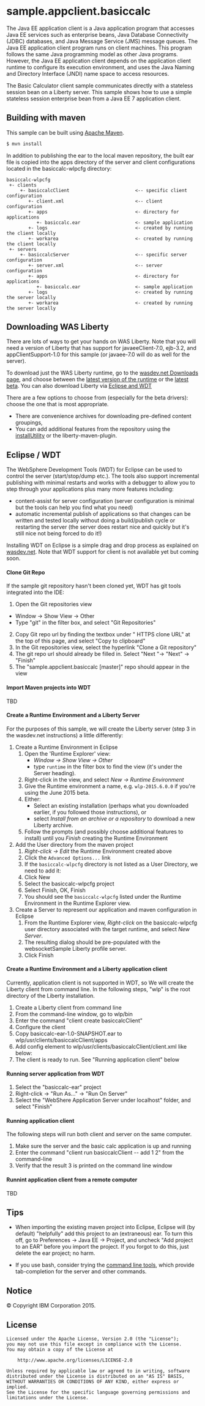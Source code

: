 # sample.appclient.basiccalc
The Java EE application client is a Java application program that accesses Java EE services such as enterprise beans, Java Database Connectivity (JDBC) databases, and Java Message Service (JMS) message queues. The Java EE application client program runs on client machines. This program follows the same Java programming model as other Java programs. However, the Java EE application client depends on the application client runtime to configure its execution environment, and uses the Java Naming and Directory Interface (JNDI) name space to access resources.

The Basic Calculator client sample communicates directly with a stateless session bean on a Liberty server. This sample shows how to use a simple stateless session enterprise bean from a Java EE 7 application client.


## Building with maven

This sample can be built using [Apache Maven](http://maven.apache.org/).

```bash
$ mvn install
```
 In addition to publishing the ear to the local maven repository, the built ear file is copied into the apps directory of the server and client configurations located in the basiccalc-wlpcfg directory:

```text
basiccalc-wlpcfg
 +- clients
     +- basiccalcClient                        <-- specific client configuration
        +- client.xml                          <-- client configuration
        +- apps                                <- directory for applications
           +- basiccalc.ear                    <- sample application
        +- logs                                <- created by running the client locally
        +- workarea                            <- created by running the client locally
 +- servers
     +- basiccalcServer                        <-- specific server configuration
        +- server.xml                          <-- server configuration
        +- apps                                <- directory for applications
           +- basiccalc.ear                    <- sample application
        +- logs                                <- created by running the server locally
        +- workarea                            <- created by running the server locally
```


## Downloading WAS Liberty

There are lots of ways to get your hands on WAS Liberty. Note that you will need a version of Liberty that has support for javaeeClient-7.0, ejb-3.2, and appClientSupport-1.0 for this sample (or javaee-7.0 will do as well for the server).

To download just the WAS Liberty runtime, go to the [wasdev.net Downloads page][wasdev], and choose between the [latest version of the runtime][wasdev-latest] or the [latest beta][wasdev-beta]. You can also download Liberty via [Eclipse and WDT](#eclipse--wdt)

There are a few options to choose from (especially for the beta drivers): choose the one that is most appropriate.
* There are convenience archives for downloading pre-defined content groupings,
* You can add additional features from the repository using the [installUtility][installUtility] or the liberty-maven-plugin.

[wasdev]: https://developer.ibm.com/wasdev/downloads/
[wasdev-latest]: https://developer.ibm.com/wasdev/downloads/liberty-profile-using-non-eclipse-environments/
[wasdev-beta]: https://developer.ibm.com/wasdev/downloads/liberty-profile-beta/
[installUtility]: http://www-01.ibm.com/support/knowledgecenter/#!/was_beta_liberty/com.ibm.websphere.wlp.nd.multiplatform.doc/ae/rwlp_command_installutility.html

## Eclipse / WDT

The WebSphere Development Tools (WDT) for Eclipse can be used to control the server (start/stop/dump etc.). The tools also support incremental publishing with minimal restarts and works with a debugger to allow you to step through your applications plus many more features including:

* content-assist for server configuration (server configuration is minimal but the tools can help you find what you need)
* automatic incremental publish of applications so that changes can be written and tested locally without doing a build/publish cycle or restarting the server (the server does restart nice and quickly but it's still nice not being forced to do it!)

Installing WDT on Eclipse is a simple drag and drop process as explained on [wasdev.net][wasdev-wdt]. Note that WDT support for client is not available yet but coming soon.

[wasdev-wdt]: https://developer.ibm.com/wasdev/downloads/liberty-profile-using-eclipse/

#### Clone Git Repo

If the sample git repository hasn't been cloned yet, WDT has git tools integrated into the IDE:
1.  Open the Git repositories view
  * Window -> Show View -> Other
  * Type "git" in the filter box, and select "Git Repositories"
2.  Copy Git repo url by finding the textbox under " HTTPS clone URL" at the top of this page, and select "Copy to clipboard"
3.  In the Git repositories view, select the hyperlink "Clone a Git repository"
4.  The git repo url should already be filled in.  Select "Next "-> "Next" -> "Finish"
5.  The "sample.appclient.basiccalc [master]" repo should appear in the view

#### Import Maven projects into WDT

TBD

#### Create a Runtime Environment and a Liberty Server

For the purposes of this sample, we will create the Liberty server (step 3 in the wasdev.net instructions) a little differently:

1. Create a Runtime Environment in Eclipse
    1. Open the 'Runtime Explorer' view:
        * *Window -> Show View -> Other*
        * type `runtime` in the filter box to find the view (it's under the Server heading).
    2. Right-click in the view, and select *New -> Runtime Environment*
    3. Give the Runtime environment a name, e.g. `wlp-2015.6.0.0` if you're using the June 2015 beta.
    4. Either:
        * Select an existing installation (perhaps what you downloaded earlier, if you followed those instructions), or
        * select *Install from an archive or a repository* to download a new Liberty archive.
    5. Follow the prompts (and possibly choose additional features to install) until you *Finish* creating the Runtime Environment
2. Add the User directory from the maven project
    1. *Right-click -> Edit* the Runtime Environment created above
    2. Click the `Advanced Options...` link
    3. If the `basiccalc-wlpcfg` directory is not listed as a User Directory, we need to add it:
      1. Click New
      2. Select the basiccalc-wlpcfg project
      3. Select Finish, OK, Finish
    4. You should see the `basiccalc-wlpcfg` listed under the Runtime Environment in the Runtime Explorer view.
3. Create a Server to represent our application and maven configuration in Eclipse
    1. From the Runtime Explorer view, *Right-click* on the basiccalc-wlpcfg user directory associated with the target runtime, and select *New Server*.
    2. The resulting dialog should be pre-populated with the websocketSample Liberty profile server.
    3. Click Finish

#### Create a Runtime Environment and a Liberty application client

Currently, application client is not supported in WDT, so We will create the Liberty client from command line. In the following steps, "wlp" is the root directory of the Liberty installation.

1. Create a Liberty client from command line
  1. From the command-line window, go to wlp/bin
  2. Enter the command "client create basiccalcClient"
2. Configure the client
  1. Copy basiccalc-ear-1.0-SNAPSHOT.ear to wlp/usr/clients/basiccalcClient/apps
  2. Add <application/> config element to wlp/usr/clients/basiccalcClient/client.xml like below:
    <application id="BasicCalcClient" name="BasicCalcClient" type="ear" location="basiccalc-ear-1.0-SNAPSHOT.ear"/>
  3. The client is ready to run. See "Running application client" below

#### Running server application from WDT

1.  Select the "basiccalc-ear" project
2.  Right-click -> "Run As..." -> "Run On Server"
3.  Select the "WebShere Application Server under localhost" folder, and select "Finish"

#### Running application client

The following steps will run both client and server on the same computer.

1. Make sure the server and the basic calc application is up and running
2. Enter the command "client run basiccalcClient -- add 1 2" from the command-line
3. Verify that the result 3 is printed on the command line window

#### Runnint application client from a remote computer

TBD

## Tips

* When importing the existing maven project into Eclipse, Eclipse will (by default) "helpfully" add this project to an (extraneous) ear. To turn this off, go to Preferences -> Java EE -> Project, and uncheck "Add project to an EAR" before you import the project. If you forgot to do this, just delete the ear project; no harm.

* If you use bash, consider trying the [command line tools](https://github.com/WASdev/util.bash.completion), which provide tab-completion for the server and other commands.


## Notice

© Copyright IBM Corporation 2015.

## License

```text
Licensed under the Apache License, Version 2.0 (the "License");
you may not use this file except in compliance with the License.
You may obtain a copy of the License at

    http://www.apache.org/licenses/LICENSE-2.0

Unless required by applicable law or agreed to in writing, software
distributed under the License is distributed on an "AS IS" BASIS,
WITHOUT WARRANTIES OR CONDITIONS OF ANY KIND, either express or implied.
See the License for the specific language governing permissions and
limitations under the License.
````
